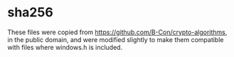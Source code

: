 # sha256
These files were copied from https://github.com/B-Con/crypto-algorithms, in the public domain, and were modified slightly to make them compatible with files where windows.h is included.
